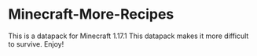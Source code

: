 # Minecraft-More-Recipes
This is a datapack for Minecraft 1.17.1
This datapack makes it more difficult to survive.
Enjoy!
